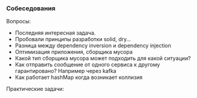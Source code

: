 ### Собеседования

Вопросы: 
  - Последняя интересная задача. 
  - Пробовали принципы разработки solid, dry…
  - Разница между dependency inversion и dependency injection
  - Оптимизация приложения, сборщика мусора
  - Какой тип сборщика мусора может подходить для какой ситуации?
  - Как отправить сообщение от одного сервиса к другому гарантировано? Например через kafka
  - Как работает hashMap когда возникает коллизия


Практические задачи: 